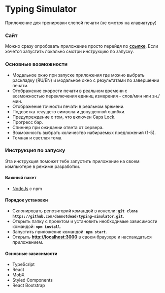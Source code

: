 # Typing Simulator

Приложение для тренировки слепой печати (не смотря на клавиатуру)

### Сайт

Можно сразу опробовать приложение просто перейдя по **<a href="https://poetic-marshmallow-c3c507.netlify.app">ссылке</a>**. Если хочется запустить локально смотри инструкцию по запуску.

### Основные возможности

- Модальное окно при запуске приложения где можно выбрать раскладку (RU/EN) и модальное окно с результатами по завершении печати.
- Отображение скорости печати в реальном времени с возможностью переключения единиц измерения - слов/мин или зн./мин.
- Отображение точности печати в реальном времени.
- Подсветка текущего символа и допущенной ошибки.
- Предупреждение о том, что включен Caps Lock.
- Прогресс бар.
- Спиннер при ожидании ответа от сервера.
- Возможность выбрать количество набираемых предложений (1-5).
- Темная и светлая тема.

### Инструкция по запуску

Эта инструкция поможет тебе запустить приложение на своем компьютере в режиме разработки.

#### Важный пакет

- <a href="https://nodejs.org/en/download/">NodeJs</a> с npm

#### Порядок установки

- Склонировать репозиторий командой в консоли: **```git clone https://github.com/dannotdead/typing-simulator.git```**.
- Открыть папку с проектом и установить необходимые зависимости командой: **```npm install```**.
- Запустить приложение командой: **```npm start```**.
- Открыть **[http://localhost:3000](http://localhost:3000)** в своем браузере и наслаждаться приложением.

#### Основные зависимости

- TypeScript
- React
- MobX
- Styled Components
- React Bootstrap
